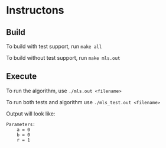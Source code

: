 # Instructons

## Build
To build with test support, run `make all`

To build without test support, run `make mls.out`

## Execute
To run the algorithm, use `./mls.out <filename>`

To run both tests and algorithm use `./mls_test.out <filename>`

Output will look like:

```text
Parameters:
    a = 0
    b = 0
    r = 1
```